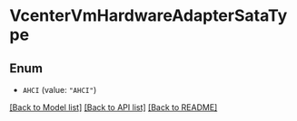 # VcenterVmHardwareAdapterSataType

## Enum


* `AHCI` (value: `"AHCI"`)


[[Back to Model list]](../README.md#documentation-for-models) [[Back to API list]](../README.md#documentation-for-api-endpoints) [[Back to README]](../README.md)


